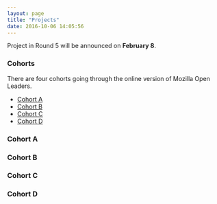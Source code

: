 ```yaml
---
layout: page
title: "Projects"
date: 2016-10-06 14:05:56
---
```


Project in Round 5 will be announced on **February 8**.

### Cohorts

There are four cohorts going through the online version of Mozilla Open Leaders.

* [Cohort A](#cohort-a)
* [Cohort B](#cohort-b)
* [Cohort C](#cohort-c)
* [Cohort D](#cohort-d)

### Cohort A


### Cohort B


### Cohort C


### Cohort D
